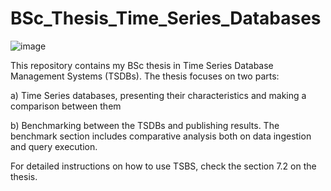 # BSc_Thesis_Time_Series_Databases
![image](https://user-images.githubusercontent.com/81232757/182609681-85b4c923-0c05-499e-81b2-2e1783beb751.png)



This repository contains my BSc thesis in Time Series Database Management Systems (TSDBs). The thesis focuses on two parts:



a) Time Series databases, presenting their characteristics and making a comparison between them

b) Benchmarking between the TSDBs and publishing results. The benchmark section includes comparative analysis both on data ingestion and query execution.


For detailed instructions on how to use TSBS, check the section 7.2 on the thesis.
